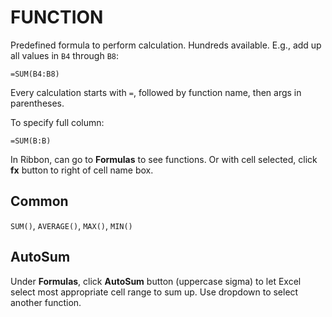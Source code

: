 # FUNCTION

Predefined formula to perform calculation. Hundreds available. E.g., add up all values in `B4` through `B8`:

```excel
=SUM(B4:B8)
```

Every calculation starts with `=`, followed by function name, then args in parentheses.

To specify full column:

```excel
=SUM(B:B)
```

In Ribbon, can go to **Formulas** to see functions. Or with cell selected, click **fx** button to right of cell name box.

## Common

`SUM()`, `AVERAGE()`, `MAX()`, `MIN()`

## AutoSum

Under **Formulas**, click **AutoSum** button (uppercase sigma) to let Excel select most appropriate cell range to sum up. Use dropdown to select another function.
